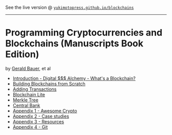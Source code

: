 
See the live version @ [`yukimotopress.github.io/blockchains`](http://yukimotopress.github.io/blockchains)

---

# Programming Cryptocurrencies and Blockchains (Manuscripts Book Edition)

by [Gerald Bauer](https://github.com/geraldb), et al


- [Introduction - Digital $$$ Alchemy - What's a Blockchain?](01__Introduction.md)
- [Building Blockchains from Scratch](02__Blockchains_from_scratch.md)
- [Adding Transactions](03__Transactions.md)
- [Blockchain Lite](04__Blockchain_lite.md)
- [Merkle Tree](05__Merkle_tree.md)
- [Central Bank](06__Central_bank.md)
- [Appendix 1 - Awesome Crypto](A1__Awesome_crypto.md)
- [Appendix 2 - Case studies](A2__Case_studies.md)
- [Appendix 3 - Resources](A3__Resources.md)
- [Appendix 4 - Git](A4__Git.md)
